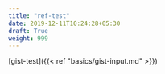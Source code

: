 ```yaml
---
title: "ref-test"
date: 2019-12-11T10:24:28+05:30
draft: True
weight: 999
---
```


[gist-test]({{< ref "basics/gist-input.md" >}})
